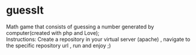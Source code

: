 # guessIt
Math game that consists of guessing a number generated by computer(created with php and Love);<br>
Instructions:
Create a repository in your virtual server (apache) , navigate to the specific repository url , run and enjoy ;)
